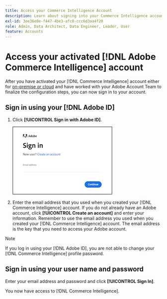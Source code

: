 ```yaml
---
title: Access your Commerce Intelligence Account
description: Learn about signing into your Commerce Intelligence account.
exl-id: 3ee36e0e-f447-4be3-afc8-ccc6d3aa4f20
role: Admin, Data Architect, Data Engineer, Leader, User
feature: Accounts
---
```

# Access your activated [!DNL Adobe Commerce Intelligence] account

After you have activated your [!DNL Commerce Intelligence] account either for [on-premise or cloud](../getting-started/onpremise-activation.md) and have worked with your Adobe Account Team to finalize the configuration steps, you can now sign in to your account.

## Sign in using your [!DNL Adobe ID] 

1. Click **[!UICONTROL Sign in with Adobe ID]**.

    ![sign-in-adobe](../assets/sign-in-adobe.png)

1. Enter the email address that you used when you created your [!DNL Commerce Intelligence] account. If you do not already have an Adobe account, click **[!UICONTROL Create an account]** and enter your information. Remember to use the email address you used when you created your [!DNL Commerce Intelligence] account. The email address is the key that you need to access your Adobe account.

>[!NOTE]
>
>If you log in using your [!DNL Adobe ID], you are not able to change your [!DNL Commerce Intelligence] profile password.

## Sign in using your user name and password

Enter your email address and password and click **[!UICONTROL Sign In]**.

You now have access to [!DNL Commerce Intelligence].
